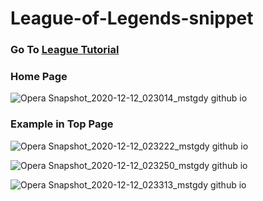 # League-of-Legends-snippet

### Go To [League Tutorial](https://mstgdy.github.io/League-of-Legends-snippet/) 

### Home Page

![Opera Snapshot_2020-12-12_023014_mstgdy github io](https://user-images.githubusercontent.com/37047996/101966835-fc55c980-3c21-11eb-87cc-1c0dfbafa3f6.png)


### Example in Top Page

![Opera Snapshot_2020-12-12_023222_mstgdy github io](https://user-images.githubusercontent.com/37047996/101966918-46d74600-3c22-11eb-9c66-62e590b5b2a6.png)

![Opera Snapshot_2020-12-12_023250_mstgdy github io](https://user-images.githubusercontent.com/37047996/101966933-59517f80-3c22-11eb-9eb0-be3d4db5e5e1.png)

![Opera Snapshot_2020-12-12_023313_mstgdy github io](https://user-images.githubusercontent.com/37047996/101966951-679f9b80-3c22-11eb-8f32-1b1f2f338884.png)
